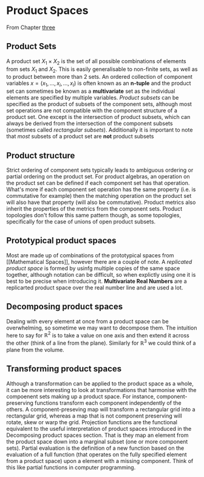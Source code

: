 # Product Spaces

From Chapter [three](https://betanalpha.github.io/assets/chapters_html/product_spaces.html)

## Product Sets

A product set $X_1 \times X_2$ is the set of all possible combinations of elements from sets $X_1$ and $X_2$. This is easily generalisable to non-finite sets, as well as to product between more than 2 sets. An ordered collection of component variables $x = (x_1, ..., x_i, ..., x_I)$ is often known as an **n-tuple** and the product set can sometimes be known as a **multivariate** set as the individual elements are specified by multiple variables. _Product subsets_ can be specified as the product of subsets of the component sets, although most set operations are not compatible with the component structure of a product set. One except is the intersection of product subsets, which can always be derived from the intersection of the component subsets (sometimes called _rectangular subsets_). Additionally it is important to note that _most_ subsets of a product set are **not** product subsets

## Product structure

Strict ordering of component sets typically leads to ambiguous ordering or partial ordering on the product set. For product algebras, an operation on the product set can be defined if each component set has that operation. What's more if each component set operation has the same property (i.e. is commutative for example) then the matching operation on the product set will also have that property (will also be commutative). Product metrics also inherit the properties of the metrics from the component sets. Product topologies don't follow this same pattern though, as some topologies, specifically for the case of unions of open product subsets.

## Prototypical product spaces

Most are made up of combinations of the prototypical spaces from [[Mathematical Spaces]], however there are a couple of note. A _replicated product space_ is formed by usinfg multiple copies of the same space together, although notation can be difficult, so when explictly using one it is best to be precise when introducing it. **Multivariate Real Numbers** are a replicarted product space over the real number line and are used a lot.

## Decomposing product spaces

Dealing with every element at once from a product space can be overwhelming, so sometime we may want to decompose them. The intuition here to say for $\mathbb{R}^2$ is to take a value on one axis and then extend it across the other (think of a line from the plane). Similarly for $\mathbb{R}^3$ we could think of a plane from the volume.

## Transforming product spaces

Although a transformation can be applied to the product space as a whole, it can be more interesting to look at transformations that harmonise with the compoenent sets making up a product space. For instance, component-preserving functions transform each component independently of the others. A component-preseving map will transform a rectangular grid into a rectangular grid, whereas a map that is not component preserving will rotate, skew or warp the grid.
Projection functions are the functional equivalent to the useful interpretation of product spaces introduced in the Decomposing product spaces section. That is they map an element from the product space down into a marginal subset (one or more component sets).
Partial evaluation is the definition of a new function based on the evaluation of a full function (that operates on the fully specified element from a product space) upon a element with a missing component. Think of this like partial functions in computer programming.